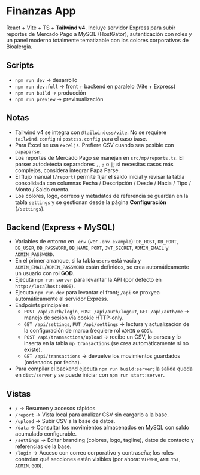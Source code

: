 # Finanzas App

React + Vite + TS + **Tailwind v4**. Incluye servidor Express para subir reportes de Mercado Pago a MySQL (HostGator), autenticación con roles y un panel moderno totalmente tematizable con los colores corporativos de Bioalergia.

## Scripts
- `npm run dev` → desarrollo
- `npm run dev:full` → front + backend en paralelo (Vite + Express)
- `npm run build` → producción
- `npm run preview` → previsualización

## Notas
- Tailwind v4 se integra con `@tailwindcss/vite`. No se requiere `tailwind.config` ni `postcss.config` para el caso base.
- Para Excel se usa `exceljs`. Prefiere CSV cuando sea posible con `papaparse`.
- Los reportes de Mercado Pago se manejan en `src/mp/reports.ts`. El parser autodetecta separadores `,`, `;` o `|`; si necesitas casos más complejos, considera integrar Papa Parse.
- El flujo manual (`/report`) permite fijar el saldo inicial y revisar la tabla consolidada con columnas Fecha / Descripción / Desde / Hacia / Tipo / Monto / Saldo cuenta.
- Los colores, logo, correos y metadatos de referencia se guardan en la tabla `settings` y se gestionan desde la página **Configuración** (`/settings`).

## Backend (Express + MySQL)
- Variables de entorno en `.env` (ver `.env.example`): `DB_HOST`, `DB_PORT`, `DB_USER`, `DB_PASSWORD`, `DB_NAME`, `PORT`, `JWT_SECRET`, `ADMIN_EMAIL` y `ADMIN_PASSWORD`.
- En el primer arranque, si la tabla `users` está vacía y `ADMIN_EMAIL`/`ADMIN_PASSWORD` están definidos, se crea automáticamente un usuario con rol **GOD**.
- Ejecuta `npm run server` para levantar la API (por defecto en `http://localhost:4000`).
- Ejecuta `npm run dev` para levantar el front; `/api` se proxyea automáticamente al servidor Express.
- Endpoints principales:
  - `POST /api/auth/login`, `POST /api/auth/logout`, `GET /api/auth/me` → manejo de sesión vía cookie HTTP-only.
  - `GET /api/settings`, `PUT /api/settings` → lectura y actualización de la configuración de marca (requiere rol `ADMIN` o `GOD`).
  - `POST /api/transactions/upload` → recibe un CSV, lo parsea y lo inserta en la tabla `mp_transactions` (se crea automáticamente si no existe).
  - `GET /api/transactions` → devuelve los movimientos guardados (ordenados por fecha).
- Para compilar el backend ejecuta `npm run build:server`; la salida queda en `dist/server` y se puede iniciar con `npm run start:server`.

## Vistas
- `/` → Resumen y accesos rápidos.
- `/report` → Vista local para analizar CSV sin cargarlo a la base.
- `/upload` → Subir CSV a la base de datos.
- `/data` → Consultar los movimientos almacenados en MySQL con saldo acumulado configurable.
- `/settings` → Editar branding (colores, logo, tagline), datos de contacto y referencias de la base.
- `/login` → Acceso con correo corporativo y contraseña; los roles controlan qué secciones están visibles (por ahora: `VIEWER`, `ANALYST`, `ADMIN`, `GOD`).
